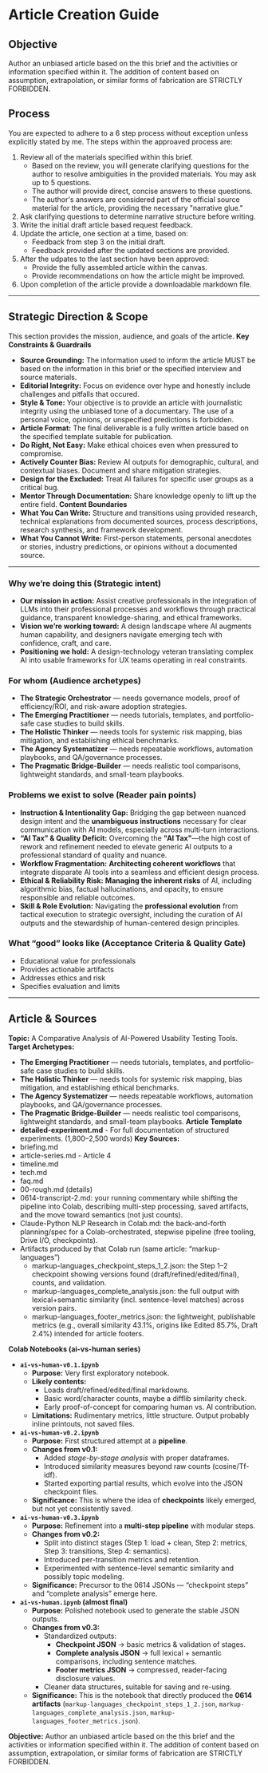 # Article Creation Guide

## Objective
Author an unbiased article based on the this brief and the activities or information specified within it. The addition of content based on assumption, extrapolation, or similar forms of fabrication are STRICTLY FORBIDDEN.

## Process
You are expected to adhere to a 6 step process without exception unless explicitly stated by me. The steps within the approaved process are:
1. Review all of the materials specified within this brief.
   - Based on the review, you will generate clarifying questions for the author to resolve ambiguities in the provided materials. You may ask up to 5 questions.
   - The author will provide direct, concise answers to these questions.
   - The author's answers are considered part of the official source material for the article, providing the necessary "narrative glue."
2. Ask clarifying questions to determine narrative structure before writing.
3. Write the initial draft article based request feedback.
4. Update the article, one section at a time, based on:
   - Feedback from step 3 on the initial draft.
   - Feedback provided after the updated sections are provided.
5. After the udpates to the last section have been approved:
   - Provide the fully assembled article within the canvas.
   - Provide recommendations on how the article might be improved.
6. Upon completion of the article provide a downloadable markdown file.

---

## Strategic Direction & Scope
This section provides the mission, audience, and goals of the article.
**Key Constraints & Guardrails**
   - **Source Grounding:** The information used to inform the article MUST be based on the information in this brief or the specified interview and source materials.
   - **Editorial Integrity:** Focus on evidence over hype and honestly include challenges and pitfalls that occured.
   - **Style & Tone:** Your objective is to provide an article with journalistic integrity using the unbiased tone of a documentary. The use of a personal voice, opinions, or unspecified predictions is forbidden.
   - **Article Format:** The final deliverable is a fully written article based on the specified template suitable for publication.
   - **Do Right, Not Easy:** Make ethical choices even when pressured to compromise.
   - **Actively Counter Bias:** Review AI outputs for demographic, cultural, and contextual biases. Document and share mitigation strategies.
   - **Design for the Excluded:** Treat AI failures for specific user groups as a critical bug.
   - **Mentor Through Documentation:** Share knowledge openly to lift up the entire field.
**Content Boundaries**
   - **What You Can Write:** Structure and transitions using provided research, technical explanations from documented sources, process descriptions, research synthesis, and framework development.
   - **What You Cannot Write:** First-person statements, personal anecdotes or stories, industry predictions, or opinions without a documented source.

---

### Why we’re doing this (Strategic intent)
   - **Our mission in action:** Assist creative professionals in the integration of LLMs into their professional processes and workflows through practical guidance, transparent knowledge-sharing, and ethical frameworks.
   - **Vision we’re working toward:** A design landscape where AI augments human capability, and designers navigate emerging tech with confidence, craft, and care.
   - **Positioning we hold:** A design-technology veteran translating complex AI into usable frameworks for UX teams operating in real constraints.

### For whom (Audience archetypes)
   - **The Strategic Orchestrator** — needs governance models, proof of efficiency/ROI, and risk-aware adoption strategies.
   - **The Emerging Practitioner** — needs tutorials, templates, and portfolio-safe case studies to build skills.
   - **The Holistic Thinker** — needs tools for systemic risk mapping, bias mitigation, and establishing ethical benchmarks.
   - **The Agency Systematizer** — needs repeatable workflows, automation playbooks, and QA/governance processes.
   - **The Pragmatic Bridge-Builder** — needs realistic tool comparisons, lightweight standards, and small-team playbooks.

### Problems we exist to solve (Reader pain points)
   - **Instruction & Intentionality Gap:** Bridging the gap between nuanced design intent and the **unambiguous instructions** necessary for clear communication with AI models, especially across multi-turn interactions.
   - **“AI Tax” & Quality Deficit:** Overcoming the **"AI Tax"**—the high cost of rework and refinement needed to elevate generic AI outputs to a professional standard of quality and nuance.
   - **Workflow Fragmentation:** **Architecting coherent workflows** that integrate disparate AI tools into a seamless and efficient design process.
   - **Ethical & Reliability Risk:** **Managing the inherent risks** of AI, including algorithmic bias, factual hallucinations, and opacity, to ensure responsible and reliable outcomes.
   - **Skill & Role Evolution:** Navigating the **professional evolution** from tactical execution to strategic oversight, including the curation of AI outputs and the stewardship of human-centered design principles.

### What “good” looks like (Acceptance Criteria & Quality Gate)
   - Educational value for professionals
   - Provides actionable artifacts
   - Addresses ethics and risk
   - Specifies evaluation and limits

---

## Article & Sources
**Topic:**
A Comparative Analysis of AI-Powered Usability Testing Tools.
**Target Archetypes:**
   - **The Emerging Practitioner** — needs tutorials, templates, and portfolio-safe case studies to build skills.
   - **The Holistic Thinker** — needs tools for systemic risk mapping, bias mitigation, and establishing ethical benchmarks.
   - **The Agency Systematizer** — needs repeatable workflows, automation playbooks, and QA/governance processes.
   - **The Pragmatic Bridge-Builder** — needs realistic tool comparisons, lightweight standards, and small-team playbooks.
**Article Template**
   - **detailed-experiment.md** - For full documentation of structured experiments. (1,800–2,500 words)
**Key Sources:**
   - briefing.md
   - article-series.md - Article 4
   - timeline.md
   - tech.md
   - faq.md
   - 00-rough.md (details)
   - 0614-transcript-2.md: your running commentary while shifting the pipeline into Colab, describing multi-step processing, saved artifacts, and the move toward semantics (not just counts).
   - Claude-Python NLP Research in Colab.md: the back-and-forth planning/spec for a Colab-orchestrated, stepwise pipeline (free tooling, Drive I/O, checkpoints).
   - Artifacts produced by that Colab run (same article: “markup-languages”)
       - markup-languages_checkpoint_steps_1_2.json: the Step 1–2 checkpoint showing versions found (draft/refined/edited/final), counts, and validation. 
       - markup-languages_complete_analysis.json: the full output with lexical+semantic similarity (incl. sentence-level matches) across version pairs. 
       - markup-languages_footer_metrics.json: the lightweight, publishable metrics (e.g., overall similarity 43.1%, origins like Edited 85.7%, Draft 2.4%) intended for article footers.

**Colab Notebooks (ai-vs-human series)**
   - **`ai-vs-human-v0.1.ipynb`**
        * **Purpose:** Very first exploratory notebook.
        * **Likely contents:**
          * Loads draft/refined/edited/final markdowns.
          * Basic word/character counts, maybe a difflib similarity check.
          * Early proof-of-concept for comparing human vs. AI contribution.
        * **Limitations:** Rudimentary metrics, little structure. Output probably inline printouts, not saved files.
   - **`ai-vs-human-v0.2.ipynb`**
        * **Purpose:** First structured attempt at a **pipeline**.
        * **Changes from v0.1:**
          * Added *stage-by-stage analysis* with proper dataframes.
          * Introduced similarity measures beyond raw counts (cosine/Tf-idf).
          * Started exporting partial results, which evolve into the JSON checkpoint files.
        * **Significance:** This is where the idea of **checkpoints** likely emerged, but not yet consistently saved.
   - **`ai-vs-human-v0.3.ipynb`**
        * **Purpose:** Refinement into a **multi-step pipeline** with modular steps.
        * **Changes from v0.2:**
          * Split into distinct stages (Step 1: load + clean, Step 2: metrics, Step 3: transitions, Step 4: semantics).
          * Introduced per-transition metrics and retention.
          * Experimented with sentence-level semantic similarity and possibly topic modeling.
        * **Significance:** Precursor to the 0614 JSONs — “checkpoint steps” and “complete analysis” emerge here.
   - **`ai-vs-human.ipynb` (almost final)**
        * **Purpose:** Polished notebook used to generate the stable JSON outputs.
        * **Changes from v0.3:**
          * Standardized outputs:
            * **Checkpoint JSON** → basic metrics & validation of stages.
            * **Complete analysis JSON** → full lexical + semantic comparisons, including sentence matches.
            * **Footer metrics JSON** → compressed, reader-facing disclosure values.
          * Cleaner data structures, suitable for saving and re-using.
        * **Significance:** This is the notebook that directly produced the **0614 artifacts** (`markup-languages_checkpoint_steps_1_2.json`, `markup-languages_complete_analysis.json`, `markup-languages_footer_metrics.json`).

**Objective:**
Author an unbiased article based on the this brief and the activities or information specified within it. The addition of content based on assumption, extrapolation, or similar forms of fabrication are STRICTLY FORBIDDEN.